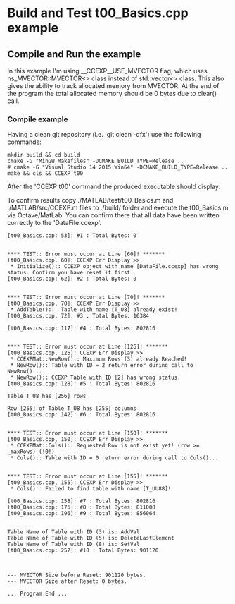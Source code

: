 # Build and Test t00_Basics.cpp example

## Compile and Run the example
In this example I'm using __CCEXP__USE_MVECTOR flag, which uses ns_MVECTOR::MVECTOR<> class instead of std::vector<> class.
This also gives the ability to track allocated memory from MVECTOR. At the end of the program the total allocated memory should be 0 bytes due to clear() call.

### Compile example
Having a clean git repository (i.e. 'git clean -dfx') use the following commands:
```
mkdir build && cd build
cmake -G "MinGW Makefiles" -DCMAKE_BUILD_TYPE=Release ..
# cmake -G "Visual Studio 14 2015 Win64" -DCMAKE_BUILD_TYPE=Release ..
make && cls && CCEXP t00
```

After the 'CCEXP t00' command the produced executable should display:

To confirm results copy ./MATLAB/test/t00_Basics.m and ./MATLAB/src/CCEXP.m files to ./build/ folder and execute the t00_Basics.m via Octave/MatLab:
You can confirm there that all data have been written correctly to the 'DataFile.ccexp'.

```
[t00_Basics.cpp: 53]: #1 : Total Bytes: 0


**** TEST:: Error must occur at Line [60]! *******
[t00_Basics.cpp, 60]: CCEXP Err Display >>
 * Initialize():: CCEXP object with name [DataFile.ccexp] has wrong status. Confirm you have reset it first.
[t00_Basics.cpp: 62]: #2 : Total Bytes: 0


**** TEST:: Error must occur at Line [70]! *******
[t00_Basics.cpp, 70]: CCEXP Err Display >>
 * AddTable()::  Table with name [T_U8] already exist!
[t00_Basics.cpp: 72]: #3 : Total Bytes: 16384

[t00_Basics.cpp: 117]: #4 : Total Bytes: 802816


**** TEST:: Error must occur at Line [126]! *******
[t00_Basics.cpp, 126]: CCEXP Err Display >>
 * CCEXPMat::NewRow():: Maximum Rows (3) already Reached!
 * NewRow():: Table with ID = 2 return error during call to NewRow()...
 * NewRow():: CCEXP Table with ID [2] has wrong status.
[t00_Basics.cpp: 128]: #5 : Total Bytes: 802816

Table T_U8 has [256] rows

Row [255] of Table T_U8 has [255] columns
[t00_Basics.cpp: 142]: #6 : Total Bytes: 802816


**** TEST:: Error must occur at Line [150]! *******
[t00_Basics.cpp, 150]: CCEXP Err Display >>
 * CCEXPMat::Cols():: Requested Row is not exist yet! (row >= _maxRows) (!0!)
 * Cols():: Table with ID = 0 return error during call to Cols()...


**** TEST:: Error must occur at Line [155]! *******
[t00_Basics.cpp, 155]: CCEXP Err Display >>
 * Cols():: Failed to find table with name [T_UU88]!

[t00_Basics.cpp: 158]: #7 : Total Bytes: 802816
[t00_Basics.cpp: 176]: #8 : Total Bytes: 811008
[t00_Basics.cpp: 196]: #9 : Total Bytes: 856064


Table Name of Table with ID (3) is: AddVal
Table Name of Table with ID (5) is: DeleteLastElement
Table Name of Table with ID (8) is: SetVal
[t00_Basics.cpp: 252]: #10 : Total Bytes: 901120



--- MVECTOR Size before Reset: 901120 bytes.
--- MVECTOR Size after Reset: 0 bytes.

... Program End ...
```
